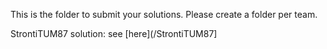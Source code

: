 This is the folder to submit your solutions. Please create a folder per team.

StrontiTUM87 solution: see [here](/StrontiTUM87]
